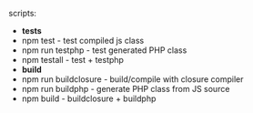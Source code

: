scripts:
* **tests**
* npm test - test compiled js class
* npm run testphp - test generated PHP class
* npm testall - test + testphp
* **build**
* npm run buildclosure - build/compile with closure compiler
* npm run buildphp - generate PHP class from JS source
* npm build - buildclosure + buildphp